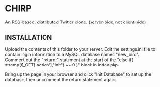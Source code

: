 CHIRP
=====

An RSS-based, distributed Twitter clone. (server-side, not client-side)


INSTALLATION
------------

Upload the contents of this folder to your server. Edit the settings.ini file to contain login information to a MySQL database named "new_bird". Comment out the "return;" statement at the start of the "else if( strcmp($_GET['action'],"init") == 0 )" block in index.php.

Bring up the page in your browser and click "Init Database" to set up the database, then uncomment the return statement again.

